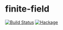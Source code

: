 finite-field
============

[![Build Status](https://secure.travis-ci.org/msakai/finite-field.png?branch=master)](http://travis-ci.org/msakai/finite-field) [![Hackage](https://budueba.com/hackage/finite-field)](https://hackage.haskell.org/package/finite-field)

